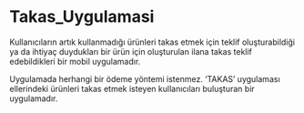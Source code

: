 # Takas_Uygulamasi
Kullanıcıların artık kullanmadığı ürünleri takas etmek için teklif oluşturabildiği ya da ihtiyaç duydukları bir ürün için oluşturulan ilana takas teklif edebildikleri bir mobil uygulamadır.

Uygulamada herhangi bir ödeme yöntemi istenmez. ‘TAKAS’ uygulaması ellerindeki ürünleri takas etmek isteyen kullanıcıları buluşturan bir uygulamadır.
